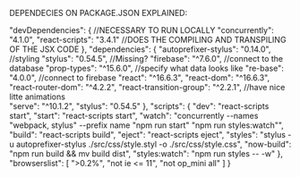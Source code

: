 DEPENDECIES ON PACKAGE.JSON EXPLAINED:

"devDependencies": { //NECESSARY TO RUN LOCALLY
    "concurrently": "4.1.0", 
    "react-scripts": "3.4.1" //DOES THE COMPILING AND TRANSPILING OF THE JSX CODE
  },
  "dependencies": { 
    "autoprefixer-stylus": "0.14.0", //styling
    "stylus": "0.54.5", //Missing?
    "firebase": "^7.6.0", //connect to the database
    "prop-types": "^15.6.0", //specify what data looks like
    "re-base": "4.0.0", //connect to firebase
    "react": "^16.6.3",
    "react-dom": "^16.6.3",
    "react-router-dom": "^4.2.2",
    "react-transition-group": "^2.2.1", //have nice litte animations            
    "serve": "^10.1.2",
    "stylus": "0.54.5"
  },
  "scripts": {
    "dev": "react-scripts start",
    "start": "react-scripts start",
    "watch": "concurrently --names \"webpack, stylus\" --prefix name \"npm run start\" \"npm run styles:watch\"",
    "build": "react-scripts build",
    "eject": "react-scripts eject",
    "styles": "stylus -u autoprefixer-stylus ./src/css/style.styl -o ./src/css/style.css",
    "now-build": "npm run build && mv build dist",
    "styles:watch": "npm run styles -- -w"
  },
  "browserslist": [
    ">0.2%",
    "not ie <= 11",
    "not op_mini all"
  ]
}